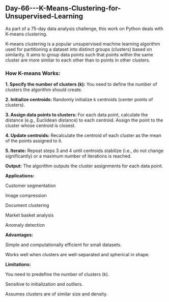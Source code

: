 ## Day-66---K-Means-Clustering-for-Unsupervised-Learning
As part of a 75-day data analysis challenge, this work on Python deals with K-means clustering.

K-means clustering is a popular unsupervised machine learning algorithm used for partitioning a dataset into distinct groups (clusters) based on similarity. It aims to group data points such that points within the same cluster are more similar to each other than to points in other clusters.

### How K-means Works:

**1. Specify the number of clusters (k):** You need to define the number of clusters the algorithm should create.

**2. Initialize centroids:** Randomly initialize k centroids (center points of clusters).

**3. Assign data points to clusters:** For each data point, calculate the distance (e.g., Euclidean distance) to each centroid. Assign the point to the cluster whose centroid is closest.

**4. Update centroids:** Recalculate the centroid of each cluster as the mean of the points assigned to it.

**5. Iterate:** Repeat steps 3 and 4 until centroids stabilize (i.e., do not change significantly) or a maximum number of iterations is reached.

**Output:** The algorithm outputs the cluster assignments for each data point.

**Applications:**

Customer segmentation

Image compression

Document clustering

Market basket analysis

Anomaly detection

**Advantages:**

Simple and computationally efficient for small datasets.

Works well when clusters are well-separated and spherical in shape.

**Limitations:**

You need to predefine the number of clusters (k).

Sensitive to initialization and outliers.

Assumes clusters are of similar size and density.
